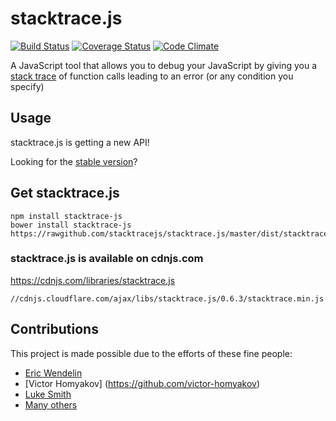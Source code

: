 stacktrace.js
===============
[![Build Status](https://travis-ci.org/stacktracejs/stacktrace.js.svg?branch=master)](https://travis-ci.org/stacktracejs/stacktrace.js) [![Coverage Status](https://img.shields.io/coveralls/stacktracejs/stacktrace.js.svg)](https://coveralls.io/r/stacktracejs/stacktrace.js) [![Code Climate](https://codeclimate.com/github/stacktracejs/stacktrace.js.png)](https://codeclimate.com/github/stacktracejs/stacktrace.js)

A JavaScript tool that allows you to debug your JavaScript by giving you a [stack trace](http://en.wikipedia.org/wiki/Stack_trace) of function calls leading to an error (or any condition you specify)

## Usage
stacktrace.js is getting a new API! 

Looking for the [stable version](https://github.com/stacktracejs/stacktrace.js/tree/stable)? 

## Get stacktrace.js
```
npm install stacktrace-js
bower install stacktrace-js
https://rawgithub.com/stacktracejs/stacktrace.js/master/dist/stacktrace.min.js
```

### stacktrace.js is available on cdnjs.com
https://cdnjs.com/libraries/stacktrace.js

`//cdnjs.cloudflare.com/ajax/libs/stacktrace.js/0.6.3/stacktrace.min.js`

## Contributions  

This project is made possible due to the efforts of these fine people:

* [Eric Wendelin](http://www.eriwen.com)
* [Victor Homyakov] (https://github.com/victor-homyakov)
* [Luke Smith](http://lucassmith.name/)
* [Many others](https://github.com/stacktracejs/stacktrace.js/graphs/contributors)
